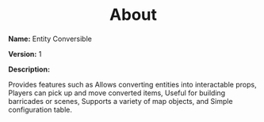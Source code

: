 <h1 style="text-align:center; font-size:2rem; font-weight:bold;">About</h1>

**Name:**
Entity Conversible

**Version:**
1

**Description:**

Provides features such as Allows converting entities into interactable props, Players can pick up and move converted items, Useful for building barricades or scenes, Supports a variety of map objects, and Simple configuration table.
